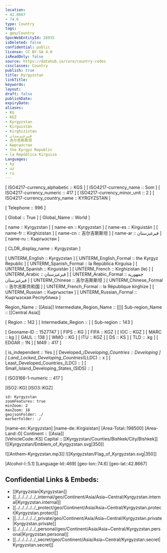```yaml
---
location:
- 42.8667
- 74.6
type: Country
tags:
- geo/Country
SpocWebEntityId: 26935
isDeleted: false
confidential: public
license: CC BY-SA 4.0
isReadOnly: false
source: https://datahub.io/core/country-codes
cssclasses: Country
publish: true
title: Kyrgyzstan
linkTitle: 
keywords: 
layout: 
draft: false
publishDate: 
expiryDate: 
aliases:
- KG
- KGZ
- Kyrgyzstan
- Kirguistán
- Kirghizistan
- قيرغيزستان
- 吉尔吉斯斯坦
- Кыргызстан
- the Kyrgyz Republic
- la República Kirguisa
Languages:
- ky
- uz
- ru
---
```



[	ISO4217-currency_alphabetic	 :: KGS ] 
[	ISO4217-currency_name	 :: Som ] 
[	ISO4217-currency_numeric	 :: 417 ] 
[	ISO4217-currency_minor_unit	 :: 2 ] 
[	ISO4217-currency_country_name	 :: KYRGYZSTAN ] 

[	Telephone	 :: 996 ] 

[	Global	 :: True ] 
[	Global_Name	 :: World ] 

[	name	 :: Kyrgyzstan ] 
[	name-en	 :: Kyrgyzstan ] 
[	name-es	 :: Kirguistán ] 
[	name-fr	 :: Kirghizistan ] 
[	name-cn	 :: 吉尔吉斯斯坦 ] 
[	name-ar	 :: قيرغيزستان ] 
[	name-ru	 :: Кыргызстан ] 

[	CLDR_display_name	 :: Kyrgyzstan ] 

[	UNTERM_English	 :: Kyrgyzstan ] 
[	UNTERM_English_Formal	 :: the Kyrgyz Republic ] 
[	UNTERM_Spanish_Formal	 :: la República Kirguisa ] 
[	UNTERM_Spanish	 :: Kirguistán ] 
[	UNTERM_French	 :: Kirghizistan (le) ] 
[	UNTERM_Arabic	 :: قيرغيزستان ] 
[	UNTERM_Arabic_Formal	 :: جمهورية قيرغيزستان ] 
[	UNTERM_Chinese	 :: 吉尔吉斯斯坦 ] 
[	UNTERM_Chinese_Formal	 :: 吉尔吉斯共和国 ] 
[	UNTERM_French_Formal	 :: la République kirghize ] 
[	UNTERM_Russian	 :: Кыргызстан ] 
[	UNTERM_Russian_Formal	 :: Кыргызская Республика ] 

Region_Name ::  [[Asia]] 
Intermediate_Region_Name ::  [[]] 
Sub-region_Name ::  [[Central Asia]]  

[	Region	 :: 142 ] 
[	Intermediate_Region	 ::  ] 
[	Sub-region	 :: 143 ] 

[	Geoname-ID	 :: 1527747 ] 
[	FIPS	 :: KG ] 
[	FIFA	 :: KGZ ] 
[	IOC	 :: KGZ ] 
[	MARC	 :: kg ] 
[	GAUL	 :: 138 ] 
[	WMO	 :: KG ] 
[	ITU	 :: KGZ ] 
[	DS	 :: KS ] 
[	TLD	 :: .kg ] 
[	EDGAR	 :: 1N ] 
[	M49	 :: 417 ] 

[	is_independent	 :: Yes ] 
[	Developed_/_Developing_Countries	 :: Developing ] 
[	Land_Locked_Developing_Countries_(LLDC)	 :: x ] 
[	Least_Developed_Countries_(LDC)	 ::  ] 
[	Small_Island_Developing_States_(SIDS)	 ::  ] 

[	ISO3166-1-numeric	 :: 417 ] 



[ISO2::KG] 
[ISO3::KGZ] 
```leaflet
id: Kyrgyzstan
zoomFeatures: true 
minZoom: 2 
maxZoom: 18
geojsonFolder: ./
markerFolder: ./
```

[name-en::Kyrgyzstan] 
[name-de::Kirgisistan] 
[Area-Total::198500] 
[Area-Land::0] 
Continent :: [[Asia]]  
[VehicleCode::KS] 
Capital :: [[Kyrgyzstan/Counties/Bishkek/City/Bishkek]]  
![[Kyrgyzstan/Emblem_of_Kyrgyzstan.svg|350]]  

![[Anthem-Kyrgyzstan.mp3]] 
![[Kyrgyzstan/Flag_of_Kyrgyzstan.svg|350]]  

[Alcohol-l::5.1] 
[Language-Id::469] 
[geo-lon::74.6] 
[geo-lat::42.8667] 



## Confidential Links & Embeds: 
- [[Kyrgyzstan|Kyrgyzstan]]  
- [[../../../../../_internal/geo/Continent/Asia/Asia~Central/Kyrgyzstan.internal|Kyrgyzstan.internal]]  
- [[../../../../../_protect/geo/Continent/Asia/Asia~Central/Kyrgyzstan.protect|Kyrgyzstan.protect]] 
- [[../../../../../_private/geo/Continent/Asia/Asia~Central/Kyrgyzstan.private|Kyrgyzstan.private]] 
- [[../../../../../_personal/geo/Continent/Asia/Asia~Central/Kyrgyzstan.personal|Kyrgyzstan.personal]] 
- [[../../../../../_secret/geo/Continent/Asia/Asia~Central/Kyrgyzstan.secret|Kyrgyzstan.secret]] 
